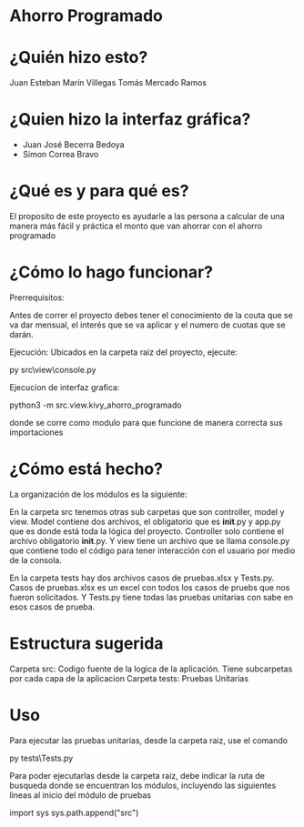 # Ahorro Programado
# ¿Quién hizo esto?
Juan Esteban Marín Villegas
Tomás Mercado Ramos

# ¿Quien hizo la interfaz gráfica?

* Juan José Becerra Bedoya
* Simon Correa Bravo

# ¿Qué es y para qué es?
El proposito de este proyecto es ayudarle a las persona a calcular de una manera más fácil y práctica el monto que van ahorrar con el ahorro programado

# ¿Cómo lo hago funcionar?
Prerrequisitos: 

Antes de correr el proyecto debes tener el conocimiento de la couta que se va dar mensual, el interés que se va aplicar y el numero de cuotas que se darán.

Ejecución:
Ubicados en la carpeta raiz del proyecto, ejecute:

py src\view\console.py


Ejecucion de interfaz grafica: 

python3 -m src.view.kivy_ahorro_programado

donde se corre como modulo para que funcione de manera correcta sus importaciones

# ¿Cómo está hecho?
La organización de los módulos es la siguiente:

En la carpeta src tenemos otras sub carpetas que son controller, model y view. Model contiene dos archivos, el obligatorio que es __init__.py y app.py que es donde está toda la lógica del proyecto. Controller solo contiene el archivo obligatorio __init__.py. Y view tiene un archivo que se llama console.py que contiene todo el código para tener interacción con el usuario por medio de la consola.

En la carpeta tests hay dos archivos casos de pruebas.xlsx y Tests.py. Casos de pruebas.xlsx es un excel con todos los casos de pruebs que nos fueron solicitados. Y Tests.py tiene todas las pruebas unitarias con sabe en esos casos de prueba.

# Estructura sugerida
Carpeta src: Codigo fuente de la logica de la aplicación. Tiene subcarpetas por cada capa de la aplicacion
Carpeta tests: Pruebas Unitarias

# Uso
Para ejecutar las pruebas unitarias, desde la carpeta raiz, use el comando

py tests\Tests.py 

Para poder ejecutarlas desde la carpeta raiz, debe indicar la ruta de busqueda donde se encuentran los módulos, incluyendo las siguientes lineas al inicio del módulo de pruebas

import sys sys.path.append("src")

